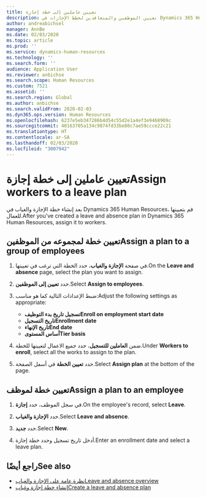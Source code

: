 ```yaml
---
title: تعيين عاملين إلى خطة إجازة
description: تعيين الموظفين والمتعاقدين لخطط الإجازات في Dynamics 365 Human Resources.
author: andreabichsel
manager: AnnBe
ms.date: 02/03/2020
ms.topic: article
ms.prod: ''
ms.service: dynamics-human-resources
ms.technology: ''
ms.search.form: ''
audience: Application User
ms.reviewer: anbichse
ms.search.scope: Human Resources
ms.custom: 7521
ms.assetid: ''
ms.search.region: Global
ms.author: anbichse
ms.search.validFrom: 2020-02-03
ms.dyn365.ops.version: Human Resources
ms.openlocfilehash: 6237e5eb347286b4d54c55d2e1a4ef3e9468909c
ms.sourcegitcommit: 40163705a134c9874fd33be80c7ae59ccce22c21
ms.translationtype: HT
ms.contentlocale: ar-SA
ms.lasthandoff: 02/03/2020
ms.locfileid: "3007942"
---
```

# <a name="assign-workers-to-a-leave-plan"></a><span data-ttu-id="57bd7-103">تعيين عاملين إلى خطة إجازة</span><span class="sxs-lookup"><span data-stu-id="57bd7-103">Assign workers to a leave plan</span></span>

<span data-ttu-id="57bd7-104">بعد إنشاء خطة الإجازة والغياب في Dynamics 365 Human Resources، قم بتعيينها للعمال.</span><span class="sxs-lookup"><span data-stu-id="57bd7-104">After you've created a leave and absence plan in Dynamics 365 Human Resources, assign it to workers.</span></span>

## <a name="assign-a-plan-to-a-group-of-employees"></a><span data-ttu-id="57bd7-105">تعيين خطة لمجموعه من الموظفين</span><span class="sxs-lookup"><span data-stu-id="57bd7-105">Assign a plan to a group of employees</span></span>

1. <span data-ttu-id="57bd7-106">في صفحة **الإجازة والغياب**، حدد الخطة التي ترغب في تعيينها.</span><span class="sxs-lookup"><span data-stu-id="57bd7-106">On the **Leave and absence** page, select the plan you want to assign.</span></span>

2. <span data-ttu-id="57bd7-107">حدد **تعيين إلى الموظفين**.</span><span class="sxs-lookup"><span data-stu-id="57bd7-107">Select **Assign to employees**.</span></span>

3. <span data-ttu-id="57bd7-108">ضبط الإعدادات التالية كما هو مناسب:</span><span class="sxs-lookup"><span data-stu-id="57bd7-108">Adjust the following settings as appropriate:</span></span>

   - <span data-ttu-id="57bd7-109">**تسجيل تاريخ بدء التوظيف**</span><span class="sxs-lookup"><span data-stu-id="57bd7-109">**Enroll on employment start date**</span></span>
   - <span data-ttu-id="57bd7-110">**تاريخ التسجيل**</span><span class="sxs-lookup"><span data-stu-id="57bd7-110">**Enrollment date**</span></span>
   - <span data-ttu-id="57bd7-111">**تاريخ الإنهاء**</span><span class="sxs-lookup"><span data-stu-id="57bd7-111">**End date**</span></span>
   - <span data-ttu-id="57bd7-112">**أساس المستوى**</span><span class="sxs-lookup"><span data-stu-id="57bd7-112">**Tier basis**</span></span>

4. <span data-ttu-id="57bd7-113">ضمن **العاملين للتسجيل**، حدد جميع الاعمال لتعيينها للخطة.</span><span class="sxs-lookup"><span data-stu-id="57bd7-113">Under **Workers to enroll**, select all the works to assign to the plan.</span></span>

5. <span data-ttu-id="57bd7-114">حدد **تعيين الخطة** في أسفل الصفحة.</span><span class="sxs-lookup"><span data-stu-id="57bd7-114">Select **Assign plan** at the bottom of the page.</span></span>

## <a name="assign-a-plan-to-an-employee"></a><span data-ttu-id="57bd7-115">تعيين خطة لموظف</span><span class="sxs-lookup"><span data-stu-id="57bd7-115">Assign a plan to an employee</span></span>

1. <span data-ttu-id="57bd7-116">في سجل الموظف، حدد **إجازة**.</span><span class="sxs-lookup"><span data-stu-id="57bd7-116">On the employee's record, select **Leave**.</span></span>

2. <span data-ttu-id="57bd7-117">حدد **الإجازة والغياب**.</span><span class="sxs-lookup"><span data-stu-id="57bd7-117">Select **Leave and absence**.</span></span>

3. <span data-ttu-id="57bd7-118">حدد **جديد**.</span><span class="sxs-lookup"><span data-stu-id="57bd7-118">Select **New**.</span></span>

4. <span data-ttu-id="57bd7-119">أدخل تاريخ تسجيل وحدد خطة إجازة.</span><span class="sxs-lookup"><span data-stu-id="57bd7-119">Enter an enrollment date and select a leave plan.</span></span>

## <a name="see-also"></a><span data-ttu-id="57bd7-120">راجع أيضًا</span><span class="sxs-lookup"><span data-stu-id="57bd7-120">See also</span></span>

- [<span data-ttu-id="57bd7-121">نظرة عامة على الإجازة والغياب</span><span class="sxs-lookup"><span data-stu-id="57bd7-121">Leave and absence overview</span></span>](hr-leave-and-absence-overview.md)
- [<span data-ttu-id="57bd7-122">إنشاء خطة إجازة وغياب</span><span class="sxs-lookup"><span data-stu-id="57bd7-122">Create a leave and absence plan</span></span>](hr-leave-and-absence-plans.md)